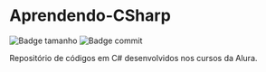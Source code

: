 # Aprendendo-CSharp

![Badge tamanho](https://img.shields.io/github/languages/code-size/fab-souza/Aprendendo-CSharp)
![Badge commit](https://img.shields.io/github/last-commit/fab-souza/Aprendendo-CSharp)

Repositório de códigos em C# desenvolvidos nos cursos da Alura.
